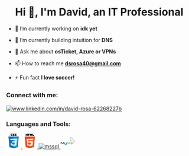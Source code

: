 <h1 align="center">Hi 👋, I'm David, an IT Professional</h1>

<img align="right" alt="" width="100" src="https://lucillebruise.tumblr.com/post/112543374482/hello-it-have-you-tried-turning-it-off-and-on">

- 🔭 I’m currently working on **idk yet**
 
- 🌱 I’m currently building intuition for **DNS**

- 💬 Ask me about **osTicket, Azure or VPNs**

- 📫 How to reach me **dsrosa40@gmail.com**

- ⚡ Fun fact **I love soccer!**

<h3 align="left">Connect with me:</h3>
<p align="left">
<a href="https://linkedin.com/in/www.linkedin.com/in/david-rosa-62268227b" target="blank"><img align="center" src="https://raw.githubusercontent.com/rahuldkjain/github-profile-readme-generator/master/src/images/icons/Social/linked-in-alt.svg" alt="www.linkedin.com/in/david-rosa-62268227b" height="30" width="40" /></a>
</p>

<h3 align="left">Languages and Tools:</h3>
<p align="left"> <a href="https://www.w3schools.com/css/" target="_blank" rel="noreferrer"> <img src="https://raw.githubusercontent.com/devicons/devicon/master/icons/css3/css3-original-wordmark.svg" alt="css3" width="40" height="40"/> </a> <a href="https://www.w3.org/html/" target="_blank" rel="noreferrer"> <img src="https://raw.githubusercontent.com/devicons/devicon/master/icons/html5/html5-original-wordmark.svg" alt="html5" width="40" height="40"/> </a> <a href="https://www.microsoft.com/en-us/sql-server" target="_blank" rel="noreferrer"> <img src="https://www.svgrepo.com/show/303229/microsoft-sql-server-logo.svg" alt="mssql" width="40" height="40"/> </a> <a href="https://www.mysql.com/" target="_blank" rel="noreferrer"> <img src="https://raw.githubusercontent.com/devicons/devicon/master/icons/mysql/mysql-original-wordmark.svg" alt="mysql" width="40" height="40"/> </a> </p>
